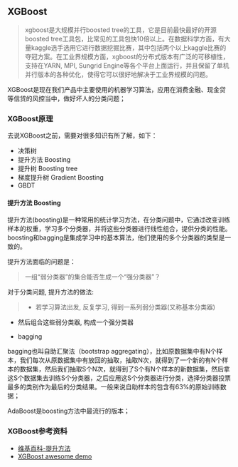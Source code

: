 ## XGBoost

> xgboost是大规模并行boosted tree的工具，它是目前最快最好的开源boosted tree工具包，比常见的工具包快10倍以上。在数据科学方面，有大量kaggle选手选用它进行数据挖掘比赛，其中包括两个以上kaggle比赛的夺冠方案。在工业界规模方面，xgboost的分布式版本有广泛的可移植性，支持在YARN, MPI, Sungrid Engine等各个平台上面运行，并且保留了单机并行版本的各种优化，使得它可以很好地解决于工业界规模的问题。

XGBoost是现在我们产品中主要使用的机器学习算法，应用在消费金融、现金贷等信贷的风控当中，做好坏人的分类问题；

### XGBoost原理

去说XGBoost之前，需要对很多知识有所了解，如下：

* 决策树 
* 提升方法 Boosting
* 提升树 Boosting tree
* 梯度提升树  Gradient Boosting
* GBDT

#### 提升方法 Boosting

提升方法(boosting)是一种常用的统计学习方法，在分类问题中，它通过改变训练样本的权重，学习多个分类器，并将这些分类器进行线性组合，提供分类的性能。boosting和bagging是集成学习中的基本算法，他们使用的多个分类器的类型是一致的。

提升方法面临的问题是：
> 一组“弱分类器”的集合能否生成一个“强分类器”？

对于分类问题, 提升方法的做法:
> * 若学习算法出发, 反复学习, 得到一系列弱分类器(又称基本分类器)
* 然后组合这些弱分类器, 构成一个强分类器

* bagging

bagging也叫自助汇聚法（bootstrap aggregating），比如原数据集中有N个样本，我们每次从原数据集中有放回的抽取，抽取N次，就得到了一个新的有N个样本的数据集，然后我们抽取S个N次，就得到了S个有N个样本的新数据集，然后拿这S个数据集去训练S个分类器，之后应用这S个分类器进行分类，选择分类器投票最多的类别作为最后的分类结果。一般来说自助样本的包含有63%的原始训练数据；

AdaBoost是boosting方法中最流行的版本；


### XGBoost参考资料

* [维基百科-提升方法](https://zh.wikipedia.org/wiki/%E6%8F%90%E5%8D%87%E6%96%B9%E6%B3%95)
* [XGBoost awesome demo](https://github.com/dmlc/xgboost/tree/master/demo)